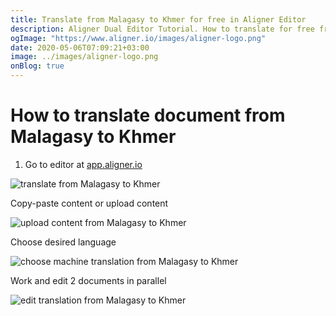 ```yaml
---
title: Translate from Malagasy to Khmer for free in Aligner Editor
description: Aligner Dual Editor Tutorial. How to translate for free from Malagasy to Khmer. Aligner is multilingual document management platform. 
ogImage: "https://www.aligner.io/images/aligner-logo.png"
date: 2020-05-06T07:09:21+03:00
image: ../images/aligner-logo.png
onBlog: true
---
```


# How to translate document from Malagasy to Khmer

1. Go to editor at [app.aligner.io](https://app.aligner.io "Aligner App web page")

![translate from Malagasy to Khmer](../aligner-blank-editor.png "translate from Malagasy to Khmer")

Copy-paste content or upload content

![upload content from Malagasy to Khmer](../aligner-uploaded-document.png "upload content from Malagasy to Khmer")

Choose desired language

![choose machine translation from Malagasy to Khmer](../aligner-language-dropdown.png "choose machine translation from Malagasy to Khmer")

Work and edit 2 documents in parallel

![edit translation from Malagasy to Khmer](../aligner-double-sitded-editor.png "edit translation from Malagasy to Khmer")

